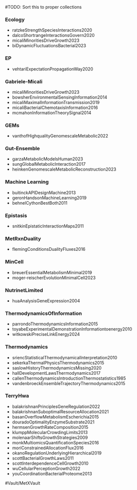#TODO: Sort this to proper collections


### Ecology

- ratzkeStrengthSpeciesInteractions2020
- dalcoShortrangeInteractionsGovern2020
- micaliMinoritiesDriveGrowth2023
- biDynamicFluctuationsBacterial2023

### EP

- vehtariExpectationPropagationWay2020

### Gabriele-Micali

- micaliMinoritiesDriveGrowth2023
- bowsherEnvironmentalSensingInformation2014
- micaliMaximalInformationTransmission2019
- micaliBacterialChemotaxisInformation2016
- mcmahonInformationTheorySignal2014

### GEMs

- vanthofHighqualityGenomescaleMetabolic2022 

### Gut-Ensemble

- garzaMetabolicModelsHuman2023
- sungGlobalMetabolicInteraction2017
- heinkenGenomescaleMetabolicReconstruction2023


### Machine Learning

- buitinckAPIDesignMachine2013
- geronHandsonMachineLearning2019
- behnelCythonBestBoth2011

### Epistasis

- snitkinEpistaticInteractionMaps2011


### MetRxnDuality

- flemingConditionsDualityFluxes2016

### MinCell

- breuerEssentialMetabolismMinimal2019
- moger-reischerEvolutionMinimalCell2023

### NutrinetLimited

- huaAnalysisGeneExpression2004


### ThermodynamicsOfInformation

- parrondoThermodynamicsInformation2015
- toyabeExperimentalDemonstrationInformationtoenergy2010
- witkowskiPreciseLinkEnergy2024


### Thermodynamics

- sriencStatisticalThermodynamicalInterpretation2010
- sekerkaThermalPhysicsThermodynamics2015
- saslowHistoryThermodynamicsMissing2020
- hallDevelopmentLawsThermodynamics2017
- callenThermodynamicsIntroductionThermostatistics1985
- vandenbroeckEnsembleTrajectoryThermodynamics2015


### TerryHwa

- balakrishnanPrinciplesGeneRegulation2022
- balakrishnanSuboptimalResourceAllocation2021
- basanOverflowMetabolismEscherichia2015
- douradoOptimalityEnzymeSubstrate2021
- hermsenGrowthRateComposition2015
- klumppMolecularCrowdingLimits2013
- molenaarShiftsGrowthStrategies2009
- monkMultiomicsQuantificationSpecies2016
- moriConstrainedAllocationFlux2016
- okanoRegulationUnderlyingHierarchical2019
- scottBacterialGrowthLaws2011
- scottInterdependenceCellGrowth2010
- wuCellularPerceptionGrowth2022
- youCoordinationBacterialProteome2013




#Vault/MetXVault 
